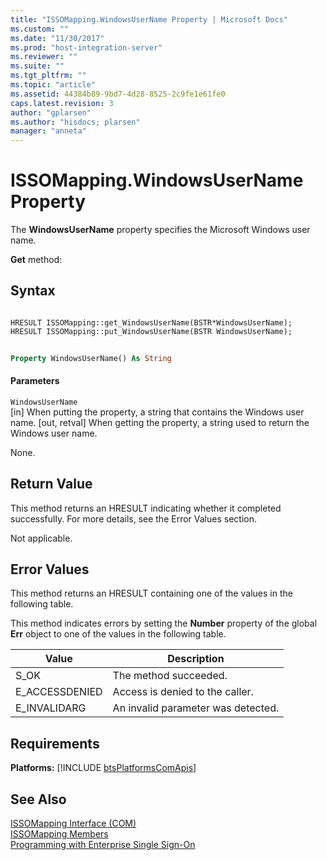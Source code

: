 ```yaml
---
title: "ISSOMapping.WindowsUserName Property | Microsoft Docs"
ms.custom: ""
ms.date: "11/30/2017"
ms.prod: "host-integration-server"
ms.reviewer: ""
ms.suite: ""
ms.tgt_pltfrm: ""
ms.topic: "article"
ms.assetid: 44384b89-9bd7-4d28-8525-2c9fe1e61fe0
caps.latest.revision: 3
author: "gplarsen"
ms.author: "hisdocs; plarsen"
manager: "anneta"
---
```

# ISSOMapping.WindowsUserName Property
The **WindowsUserName** property specifies the Microsoft Windows user name.  
  
 **Get** method:  
  
## Syntax  
  
```cpp#  
  
HRESULT ISSOMapping::get_WindowsUserName(BSTR*WindowsUserName);  
HRESULT ISSOMapping::put_WindowsUserName(BSTR WindowsUserName);  
```  
  
```vb  
  
Property WindowsUserName() As String  
```  
  
#### Parameters  
 `WindowsUserName`  
 [in] When putting the property, a string that contains the Windows user name. [out, retval] When getting the property, a string used to return the Windows user name.  
  
 None.  
  
## Return Value  
 This method returns an HRESULT indicating whether it completed successfully. For more details, see the Error Values section.  
  
 Not applicable.  
  
## Error Values  
 This method returns an HRESULT containing one of the values in the following table.  
  
 This method indicates errors by setting the **Number** property of the global **Err** object to one of the values in the following table.  
  
|Value|Description|  
|-----------|-----------------|  
|S_OK|The method succeeded.|  
|E_ACCESSDENIED|Access is denied to the caller.|  
|E_INVALIDARG|An invalid parameter was detected.|  
  
## Requirements  
 <strong>Platforms:</strong>  [!INCLUDE [btsPlatformsComApis](../includes/btsplatformscomapis-md.md)]  
  
## See Also  
 [ISSOMapping Interface (COM)](../esso/issomapping-interface-com.md)   
 [ISSOMapping Members](../esso/issomapping-members.md)   
 [Programming with Enterprise Single Sign-On](../esso/programming-with-enterprise-single-sign-on.md)